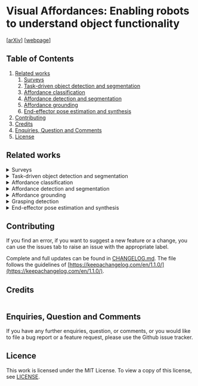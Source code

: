 # Visual Affordances: Enabling robots to understand object functionality

[[arXiv](...)]
[[webpage](...)]

## Table of Contents
1. [Related works](#related-works)
    1. [Surveys]()
    2. [Task-driven object detection and segmentation](#task-driven-detection)
    3. [Affordance classification](#affordance-classification)
    4. [Affordance detection and segmentation](#affordance-detection)
    5. [Affordance grounding](#affordance-grounding)
    6. [End-effector pose estimation and synthesis](#end-effector-pose)
2. [Contributing](#contributing)
3. [Credits](#credits)
4. [Enquiries, Question and Comments](#enquiries-question-and-comments)
5. [License](#license)

## Related works <a name="related-works"></a>

<details>
<summary>  Surveys <a name="surveys"></a></summary>

- [Visual affordance and function understanding](https://dl.acm.org/doi/10.1145/3446370)
- [A survey of visual affordance recognition based on deep learning](https://ieeexplore.ieee.org/document/10171410)

</details>

<details>
<summary> Task-driven object detection and segmentation <a name="task-driven-detection"></a></summary>

- [What object should i use? - Task driven object detection](https://arxiv.org/abs/1904.03000)
- [TaskCLIP: Extend Large Vision-Language Model for Task Oriented Object Detection](https://arxiv.org/abs/2403.08108)
- [VLTP: Vision-Language Guided Token Pruning for Task-Oriented Segmentation](https://arxiv.org/abs/2409.08464)
- [TOIST: Task oriented instance segmentation transformer with noun-pronoun distillation](https://arxiv.org/abs/2210.10775)
- [CoTDet: Affordance Knowledge Prompting for Task Driven Object Detection](https://arxiv.org/abs/2309.01093)

</details>

<details>
<summary> Affordance classification <a name="affordance-classification"></a></summary>

- [Visual object-action recognition: Inferring object affordances from human demonstration](https://www.sciencedirect.com/science/article/pii/S107731421000175X) 
- [Learning visual object categories for robot affordance prediction](https://journals.sagepub.com/doi/abs/10.1177/0278364909356602)
- [High-level object affordance recognition](https://ieeexplore.ieee.org/document/8812515)
- [Functional object descriptors for human activity modeling](https://ieeexplore.ieee.org/document/6630736)

</details>

<details>
<summary> Affordance detection and segmentation <a name="affordance-detection"></a></summary>

- [AffordanceNet: An end-to-end deep learning approach for object affordance detection]()
- [Bayesian deep learning for affordance segmentation in images]()
- [Learning affordance segmentation: An investigative study]()
- [Are standard object segmentation models sufficient for learning affordance segmentation?]()
- [Object affordance detection with boundary-preserving network for robotic manipulation task]()
- [A new semantic edge aware network for object affordance detection]()
- [Object-based affordances detection with convolutional neural networks and dense conditional random fields]()
- [Weakly supervised affordance detection]()
- [Adosmnet: a novel visual affordance detection network with object shape mask guided feature encoders]()
- [Detecting object affordances with convolutional neural networks]()
- [FPHA-Afford: A domain-specific benchmark dataset for occluded object affordance estimation in human-object-robot interaction]()
- [Affordance segmentation of hand-occluded containers from exocentric images]()
- [Dual affordance detection using an efficient attention convolutional neural network]()
- [Multi-scale fusion and global semantic encoding for affordance detection]()
- [Object affordance detection with relationship-aware network]()
- [Strap: Structured object affordance segmentation with point supervision]()
- [Segmenting object affordances: Reproducibility and sensitivity to scale]()

</details>

<details>
<summary> Affordance grounding <a name="affordance-grounding"></a></summary>

- Understanding 3d object interaction from a single image
- Locate: Localize and transfer object parts for weakly supervised affordance grounding
- One-shot transfer of affordance regions? affcorrs!
- Demo2vec: Reasoning object affordances from online video
- Grounded human-object interaction hotspots from video
- Oval-prompt: Open-vocabulary affordance localization for robot manipulation through LLM affordance-grounding
- What does clip know about peeling a banana?
- One-shot open affordance learning with foundation model
- Learning affordance grounding from exocentric image
- Affordancellm: Grounding affordance from vision language model

</details>

<details>

<summary> Grasping detection <a name="grasping detection"></a></summary>

</details>

<details>

<summary> End-effector pose estimation and synthesis <a name="end-effector-pose"></a></summary>

- [Ganhand: Predicting human grasp affordances in multi-object scenes](https://openaccess.thecvf.com/content_CVPR_2020/html/Corona_GanHand_Predicting_Human_Grasp_Affordances_in_Multi-Object_Scenes_CVPR_2020_paper.html)
- [Affordance diffusion: Synthesizing hand-object interaction](https://arxiv.org/abs/2303.12538)

</details>

## Contributing <a name="contributing"></a>

If you find an error, if you want to suggest a new feature or a change, you can use the issues tab to raise an issue with the appropriate label. 

Complete and full updates can be found in [CHANGELOG.md](CHANGELOG.md). The file follows the guidelines of [https://keepachangelog.com/en/1.1.0/](https://keepachangelog.com/en/1.1.0/).


## Credits <a name="credits"></a>


```
```


## Enquiries, Question and Comments <a name="enquiries-question-and-comments"></a>

If you have any further enquiries, question, or comments, or you would like to file a bug report or a feature request, please use the Github issue tracker. 


## Licence <a name="license"></a>
This work is licensed under the MIT License.  To view a copy of this license, see [LICENSE](LICENSE).
